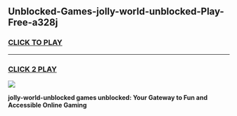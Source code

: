 
## Unblocked-Games-jolly-world-unblocked-Play-Free-a328j
<h3>
<a href="https://premium76.site?title=jolly-world-unblocked&ref=12A">CLICK TO PLAY</a></h3>
<hr>

<h3>
<a href="https://premium76.site?title=jolly-world-unblocked&ref=12A">CLICK 2 PLAY</a>
  
</h3>

<a href="https://premium76.site?title=jolly-world-unblocked&ref=12A"><img src="https://clearcache.store/games.png"></a>


**jolly-world-unblocked games unblocked: Your Gateway to Fun and Accessible Online Gaming**
